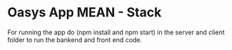 # Oasys App MEAN - Stack

For running the app do (npm install and npm start) in the server and client folder to 
run the bankend and front end code.

